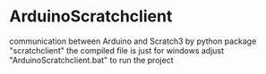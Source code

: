 # ArduinoScratchclient
communication between Arduino and Scratch3 by python package "scratchclient"
the compiled file is just for windows
adjust "ArduinoScratchclient.bat" to run the project
